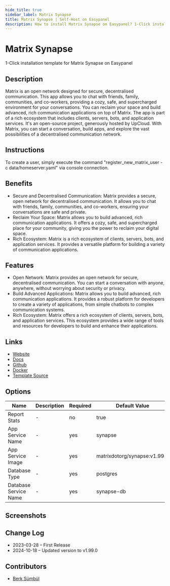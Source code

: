 ```yaml
---
hide_title: true
sidebar_label: Matrix Synapse
title: Matrix Synapse | Self-Host on Easypanel
description: How to install Matrix Synapse on Easypanel? 1-Click installation template for Matrix Synapse on Easypanel
---
```


<!-- generated -->

# Matrix Synapse

1-Click installation template for Matrix Synapse on Easypanel

## Description

Matrix is an open network designed for secure, decentralised communication. This app allows you to chat with friends, family, communities, and co-workers, providing a cozy, safe, and supercharged environment for your conversations. You can reclaim your space and build advanced, rich communication applications on top of Matrix. The app is part of a rich ecosystem that includes clients, servers, bots, and application services. It&#39;s an open-source project, generously hosted by UpCloud. With Matrix, you can start a conversation, build apps, and explore the vast possibilities of a decentralised communication network.

## Instructions

To create a user, simply execute the command &quot;register_new_matrix_user -c data/homeserver.yaml&quot; via console connection.

## Benefits

- Secure and Decentralised Communication: Matrix provides a secure, open network for decentralised communication. It allows you to chat with friends, family, communities, and co-workers, ensuring your conversations are safe and private.
- Reclaim Your Space: Matrix allows you to build advanced, rich communication applications. It offers a cozy, safe, and supercharged place for your community, giving you the power to reclaim your digital space.
- Rich Ecosystem: Matrix is a rich ecosystem of clients, servers, bots, and application services. It provides a versatile platform for building a variety of communication applications.

## Features

- Open Network: Matrix provides an open network for secure, decentralised communication. You can start a conversation with anyone, anywhere, without worrying about security or privacy.
- Build Advanced Applications: Matrix allows you to build advanced, rich communication applications. It provides a robust platform for developers to create a variety of applications, from simple chatbots to complex communication systems.
- Rich Ecosystem: Matrix offers a rich ecosystem of clients, servers, bots, and application services. This ecosystem provides a wide range of tools and resources for developers to build and enhance their applications.

## Links

- [Website](https://matrix.org)
- [Docs](https://matrix-org.github.io/synapse)
- [Github](https://github.com/matrix-org/synapse)
- [Docker](https://hub.docker.com/r/matrixdotorg/synapse)
- [Template Source](https://github.com/easypanel-io/templates/tree/main/templates/matrix-synapse)

## Options

Name | Description | Required | Default Value
-|-|-|-
Report Stats | - | no | true
App Service Name | - | yes | synapse
App Service Image | - | yes | matrixdotorg/synapse:v1.99.0
Database Type | - | yes | postgres
Database Service Name | - | yes | synapse-db

## Screenshots


## Change Log

- 2023-03-28 – First Release
- 2024-10-18 – Updated version to v1.99.0

## Contributors

- [Berk Sümbül](https://berksmbl.com)
